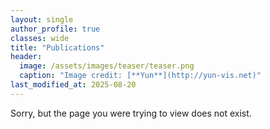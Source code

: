 ```yaml
---
layout: single
author_profile: true
classes: wide
title: "Publications"
header:
  image: /assets/images/teaser/teaser.png
  caption: "Image credit: [**Yun**](http://yun-vis.net)"
last_modified_at: 2025-08-20
---
```


Sorry, but the page you were trying to view does not exist.